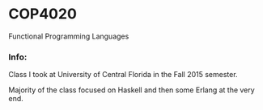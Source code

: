 # COP4020
Functional Programming Languages

### Info:
Class I took at University of Central Florida in the Fall 2015 semester.

Majority of the class focused on Haskell and then some Erlang at the very end.
